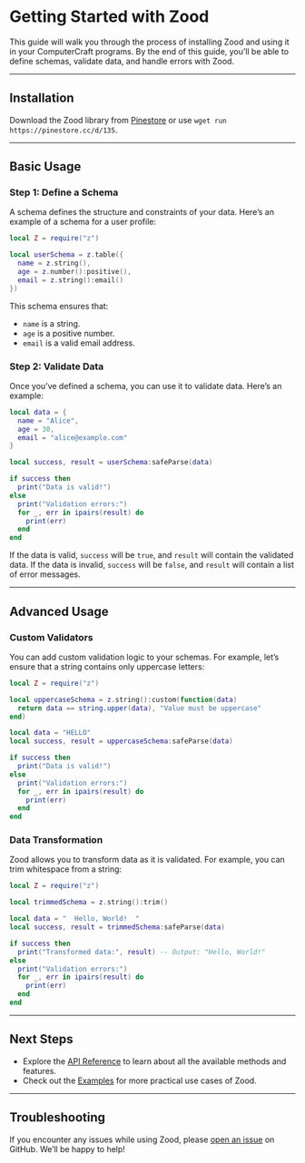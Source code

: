 # Getting Started with Zood

This guide will walk you through the process of installing Zood and using it in your ComputerCraft programs. By the end of this guide, you’ll be able to define schemas, validate data, and handle errors with Zood.

---

## Installation

Download the Zood library from [Pinestore](https://pinestore.cc/projects/135/zood) or use `wget run https://pinestore.cc/d/135`.

---

## Basic Usage

### Step 1: Define a Schema

A schema defines the structure and constraints of your data. Here’s an example of a schema for a user profile:

```lua
local Z = require("z")

local userSchema = z.table({
  name = z.string(),
  age = z.number():positive(),
  email = z.string():email()
})
```

This schema ensures that:

- `name` is a string.
- `age` is a positive number.
- `email` is a valid email address.

### Step 2: Validate Data

Once you’ve defined a schema, you can use it to validate data. Here’s an example:

```lua
local data = {
  name = "Alice",
  age = 30,
  email = "alice@example.com"
}

local success, result = userSchema:safeParse(data)

if success then
  print("Data is valid!")
else
  print("Validation errors:")
  for _, err in ipairs(result) do
    print(err)
  end
end
```

If the data is valid, `success` will be `true`, and `result` will contain the validated data. If the data is invalid, `success` will be `false`, and `result` will contain a list of error messages.

---

## Advanced Usage

### Custom Validators

You can add custom validation logic to your schemas. For example, let’s ensure that a string contains only uppercase letters:

```lua
local Z = require("z")

local uppercaseSchema = z.string():custom(function(data)
  return data == string.upper(data), "Value must be uppercase"
end)

local data = "HELLO"
local success, result = uppercaseSchema:safeParse(data)

if success then
  print("Data is valid!")
else
  print("Validation errors:")
  for _, err in ipairs(result) do
    print(err)
  end
end
```

### Data Transformation

Zood allows you to transform data as it is validated. For example, you can trim whitespace from a string:

```lua
local Z = require("z")

local trimmedSchema = z.string():trim()

local data = "  Hello, World!  "
local success, result = trimmedSchema:safeParse(data)

if success then
  print("Transformed data:", result) -- Output: "Hello, World!"
else
  print("Validation errors:")
  for _, err in ipairs(result) do
    print(err)
  end
end
```

---

## Next Steps

- Explore the [API Reference](api-reference.md) to learn about all the available methods and features.
- Check out the [Examples](examples.md) for more practical use cases of Zood.

---

## Troubleshooting

If you encounter any issues while using Zood, please [open an issue](https://github.com/yourusername/zood/issues) on GitHub. We’ll be happy to help!
